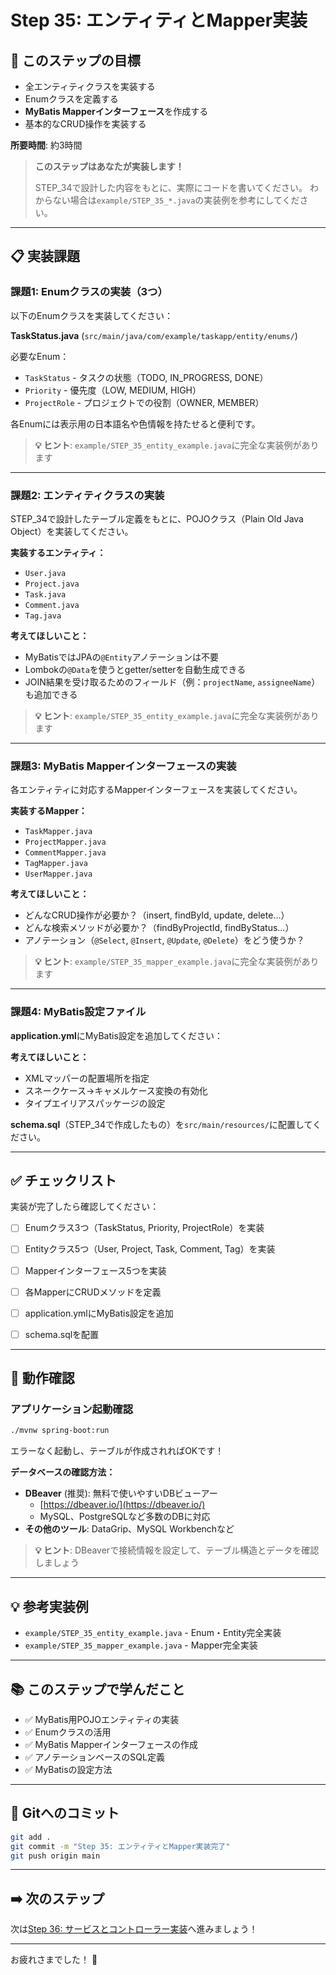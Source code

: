# Step 35: エンティティとMapper実装

## 🎯 このステップの目標

- 全エンティティクラスを実装する
- Enumクラスを定義する
- **MyBatis Mapperインターフェース**を作成する
- 基本的なCRUD操作を実装する

**所要時間**: 約3時間

> **このステップはあなたが実装します！**
> 
> STEP_34で設計した内容をもとに、実際にコードを書いてください。
> わからない場合は`example/STEP_35_*.java`の実装例を参考にしてください。

---

## 📋 実装課題

### 課題1: Enumクラスの実装（3つ）

以下のEnumクラスを実装してください：

**TaskStatus.java** (`src/main/java/com/example/taskapp/entity/enums/`)

必要なEnum：
- `TaskStatus` - タスクの状態（TODO, IN_PROGRESS, DONE）
- `Priority` - 優先度（LOW, MEDIUM, HIGH）
- `ProjectRole` - プロジェクトでの役割（OWNER, MEMBER）

各Enumには表示用の日本語名や色情報を持たせると便利です。

> **💡 ヒント**: `example/STEP_35_entity_example.java`に完全な実装例があります

---

### 課題2: エンティティクラスの実装

STEP_34で設計したテーブル定義をもとに、POJOクラス（Plain Old Java Object）を実装してください。

**実装するエンティティ：**
- `User.java`
- `Project.java`
- `Task.java`
- `Comment.java`
- `Tag.java`

**考えてほしいこと：**
- MyBatisではJPAの`@Entity`アノテーションは不要
- Lombokの`@Data`を使うとgetter/setterを自動生成できる
- JOIN結果を受け取るためのフィールド（例：`projectName`, `assigneeName`）も追加できる

> **💡 ヒント**: `example/STEP_35_entity_example.java`に完全な実装例があります

---

### 課題3: MyBatis Mapperインターフェースの実装

各エンティティに対応するMapperインターフェースを実装してください。

**実装するMapper：**
- `TaskMapper.java`
- `ProjectMapper.java`
- `CommentMapper.java`
- `TagMapper.java`
- `UserMapper.java`

**考えてほしいこと：**
- どんなCRUD操作が必要か？（insert, findById, update, delete...）
- どんな検索メソッドが必要か？（findByProjectId, findByStatus...）
- アノテーション（`@Select`, `@Insert`, `@Update`, `@Delete`）をどう使うか？

> **💡 ヒント**: `example/STEP_35_mapper_example.java`に完全な実装例があります

---

### 課題4: MyBatis設定ファイル

**application.yml**にMyBatis設定を追加してください：

**考えてほしいこと：**
- XMLマッパーの配置場所を指定
- スネークケース→キャメルケース変換の有効化
- タイプエイリアスパッケージの設定

**schema.sql**（STEP_34で作成したもの）を`src/main/resources/`に配置してください。

---

## ✅ チェックリスト

実装が完了したら確認してください：

- [ ] Enumクラス3つ（TaskStatus, Priority, ProjectRole）を実装
- [ ] Entityクラス5つ（User, Project, Task, Comment, Tag）を実装
- [ ] Mapperインターフェース5つを実装
- [ ] 各MapperにCRUDメソッドを定義
- [ ] application.ymlにMyBatis設定を追加
- [ ] schema.sqlを配置


---

## 🧪 動作確認

### アプリケーション起動確認

```bash
./mvnw spring-boot:run
```

エラーなく起動し、テーブルが作成されればOKです！

**データベースの確認方法：**
- **DBeaver** (推奨): 無料で使いやすいDBビューアー
  - [https://dbeaver.io/](https://dbeaver.io/)
  - MySQL、PostgreSQLなど多数のDBに対応
- **その他のツール**: DataGrip、MySQL Workbenchなど

> **💡 ヒント**: DBeaverで接続情報を設定して、テーブル構造とデータを確認しましょう

---

## 💡 参考実装例

- `example/STEP_35_entity_example.java` - Enum・Entity完全実装
- `example/STEP_35_mapper_example.java` - Mapper完全実装

---

## 📚 このステップで学んだこと

- ✅ MyBatis用POJOエンティティの実装
- ✅ Enumクラスの活用
- ✅ MyBatis Mapperインターフェースの作成
- ✅ アノテーションベースのSQL定義
- ✅ MyBatisの設定方法

---

## 🔄 Gitへのコミット

```bash
git add .
git commit -m "Step 35: エンティティとMapper実装完了"
git push origin main
```

---

## ➡️ 次のステップ

次は[Step 36: サービスとコントローラー実装](STEP_36.md)へ進みましょう！

---

お疲れさまでした！ 🎉
